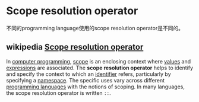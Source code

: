 # Scope resolution operator

不同的programming language使用的scope resolution operator是不同的。

## wikipedia [Scope resolution operator](https://en.wikipedia.org/wiki/Scope_resolution_operator)

In [computer programming](https://en.wikipedia.org/wiki/Computer_programming), [scope](https://en.wikipedia.org/wiki/Scope_(computer_science)) is an enclosing context where [values](https://en.wikipedia.org/wiki/Value_(computer_science)) and [expressions](https://en.wikipedia.org/wiki/Expression_(computer_science)) are associated. The **scope resolution operator** helps to identify and specify the context to which an [identifier](https://en.wikipedia.org/wiki/Identifier_(computer_languages)) refers, particularly by specifying a [namespace](https://en.wikipedia.org/wiki/Namespace). The specific uses vary across different [programming languages](https://en.wikipedia.org/wiki/Programming_language) with the notions of scoping. In many languages, the scope resolution operator is written `::`.